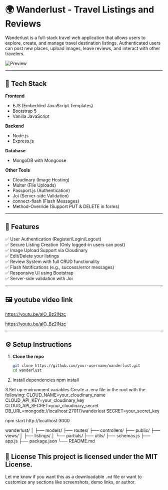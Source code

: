 # 🌍 Wanderlust - Travel Listings and Reviews

Wanderlust is a full-stack travel web application that allows users to explore, create, and manage travel destination listings. Authenticated users can post new places, upload images, leave reviews, and interact with other travelers.

![Preview](./public/preview.png)

---

## 🔧 Tech Stack

**Frontend**
- EJS (Embedded JavaScript Templates)
- Bootstrap 5
- Vanilla JavaScript

**Backend**
- Node.js
- Express.js

**Database**
- MongoDB with Mongoose

**Other Tools**
- Cloudinary (Image Hosting)
- Multer (File Uploads)
- Passport.js (Authentication)
- Joi (Server-side Validation)
- connect-flash (Flash Messages)
- Method-Override (Support PUT & DELETE in forms)

---

## 🚀 Features

✅ User Authentication (Register/Login/Logout)  
✅ Secure Listing Creation (Only logged-in users can post)  
✅ Image Upload Support via Cloudinary  
✅ Edit/Delete your listings  
✅ Review System with full CRUD functionality  
✅ Flash Notifications (e.g., success/error messages)  
✅ Responsive UI using Bootstrap  
✅ Server-side validation with Joi  

---

## 🖼️ youtube video link
https://youtu.be/aIO_Bz2INzc

https://youtu.be/aIO_Bz2INzc

---

## ⚙️ Setup Instructions

1. **Clone the repo**
   ```bash
   git clone https://github.com/your-username/wanderlust.git
   cd wanderlust

2. Install dependencies
npm install


3.Set up environment variables
Create a .env file in the root with the following:
CLOUD_NAME=your_cloudinary_name
CLOUD_API_KEY=your_cloudinary_key
CLOUD_API_SECRET=your_cloudinary_secret
DB_URL=mongodb://localhost:27017/wanderlust
SECRET=your_secret_key


npm start
http://localhost:3000


wanderlust/
│
├── models/
├── routes/
├── controllers/
├── public/
├── views/
│   ├── listings/
│   └── partials/
├── utils/
├── schemas.js
├── app.js
├── package.json
└── README.md


📃 License
This project is licensed under the MIT License.
---

Let me know if you want this as a downloadable `.md` file or want to customize any sections like screenshots, demo links, or author.
